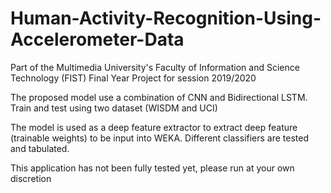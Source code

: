 # Human-Activity-Recognition-Using-Accelerometer-Data
Part of the Multimedia University's Faculty of Information and Science Technology (FIST) Final Year Project for session 2019/2020 

The proposed model use a combination of CNN and Bidirectional LSTM.
Train and test using two dataset (WISDM and UCI)

The model is used as a deep feature extractor to extract deep feature (trainable weights) to be input into WEKA.
Different classifiers are tested and tabulated.

This application has not been fully tested yet, please run at your own discretion
